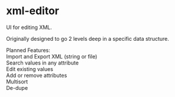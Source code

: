 # xml-editor
UI for editing XML.<br>

Originally designed to go 2 levels deep in a specific data structure.<br>

Planned Features:<br>
Import and Export XML (string or file)<br>
Search values in any attribute<br>
Edit existing values<br>
Add or remove attributes<br>
Multisort<br>
De-dupe<br>
